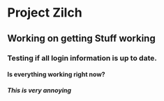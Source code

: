 # Project Zilch
## Working on getting Stuff working
### Testing if all login information is up to date.
#### Is everything working right now?
##### This is very annoying